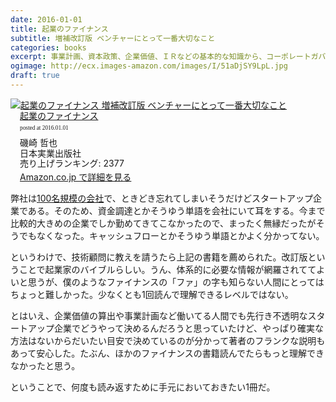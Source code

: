 ```yaml
---
date: 2016-01-01
title: 起業のファイナンス
subtitle: 増補改訂版 ベンチャーにとって一番大切なこと
categories: books
excerpt: 事業計画、資本政策、企業価値、ＩＲなどの基本的な知識から、コーポレートガバナンスまで、いろいろ。
ogimage: http://ecx.images-amazon.com/images/I/51aDjSY9LpL.jpg
draft: true
---
```


<div class="azlink-box"><div class="azlink-image" style="float:left"><a href="http://www.amazon.co.jp/exec/obidos/ASIN/4534052456/warikiru-22/ref=nosim/" name="azlinklink" target="_blank"><img src="http://ecx.images-amazon.com/images/I/51aDjSY9LpL._SL160_.jpg" alt="起業のファイナンス 増補改訂版 ベンチャーにとって一番大切なこと" style="border:none" /></a></div><div class="azlink-info" style="float:left;margin-left:15px;line-height:120%"><div class="azlink-name" style="margin-bottom:10px;line-height:120%"><a href="http://www.amazon.co.jp/exec/obidos/ASIN/4534052456/warikiru-22/ref=nosim/" name="azlinklink" target="_blank">起業のファイナンス</a><div class="azlink-powered-date" style="font-size:7pt;margin-top:5px;font-family:verdana;line-height:120%">posted at 2016.01.01</div></div><div class="azlink-detail">磯崎 哲也<br />日本実業出版社<br />売り上げランキング: 2377<br /></div><div class="azlink-link" style="margin-top:5px"><a href="http://www.amazon.co.jp/exec/obidos/ASIN/4534052456/warikiru-22/ref=nosim/" target="_blank">Amazon.co.jp で詳細を見る</a></div></div><div class="azlink-footer" style="clear:left"></div></div>

弊社は[100名規模の会社](https://www.wantedly.com/companies/kaizenplatform/projects)で、ときどき忘れてしまいそうだけどスタートアップ企業である。そのため、資金調達とかそうゆう単語を会社にいて耳をする。今まで比較的大きめの企業でしか勤めてきてこなかったので、まったく無縁だったがそうでもなくなった。キャッシュフローとかそうゆう単語とかよく分かってない。

というわけで、技術顧問に教えを請うたら上記の書籍を薦められた。改訂版ということで起業家のバイブルらしい。うん、体系的に必要な情報が網羅されててよいと思うが、僕のようなファイナンスの「ファ」の字も知らない人間にとってはちょっと難しかった。少なくとも1回読んで理解できるレベルではない。

とはいえ、企業価値の算出や事業計画など働いてる人間でも先行き不透明なスタートアップ企業でどうやって決めるんだろうと思っていたけど、やっぱり確実な方法はないからだいたい目安で決めているのが分かって著者のフランクな説明もあって安心した。たぶん、ほかのファイナンスの書籍読んでたらもっと理解できなかったと思う。

ということで、何度も読み返すために手元においておきたい1冊だ。